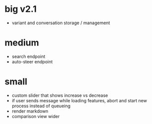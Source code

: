 # big v2.1
- variant and conversation storage / management

# medium
- search endpoint
- auto-steer endpoint

# small
- custom slider that shows increase vs decrease
- if user sends message while loading features, abort and start new process instead of queueing
- render markdown
- comparison view wider